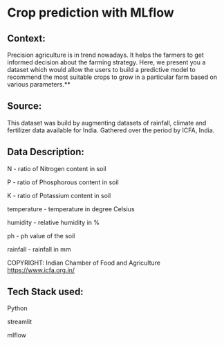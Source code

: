 # Crop prediction with MLflow

## Context:
Precision agriculture is in trend nowadays. It helps the farmers to get informed decision about the farming strategy. Here, we present you a dataset which would allow the users to build a predictive model to recommend the most suitable crops to grow in a particular farm based on various parameters.**

## Source:
This dataset was build by augmenting datasets of rainfall, climate and fertilizer data available for India. Gathered over the period by ICFA, India.

## Data Description:
N - ratio of Nitrogen content in soil

P - ratio of Phosphorous content in soil

K - ratio of Potassium content in soil

temperature - temperature in degree Celsius

humidity - relative humidity in %

ph - ph value of the soil

rainfall - rainfall in mm

COPYRIGHT: Indian Chamber of Food and Agriculture https://www.icfa.org.in/

## Tech Stack used:

Python 

streamlit

mlflow

